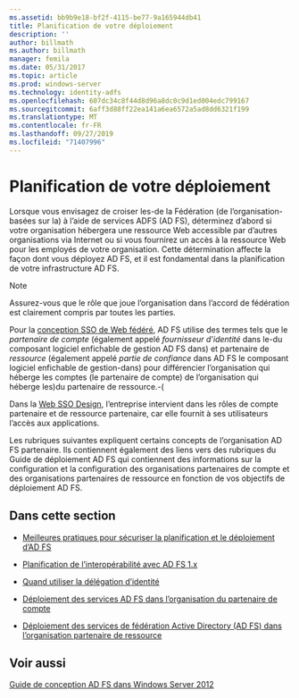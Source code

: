 ```yaml
---
ms.assetid: bb9b9e18-bf2f-4115-be77-9a165944db41
title: Planification de votre déploiement
description: ''
author: billmath
ms.author: billmath
manager: femila
ms.date: 05/31/2017
ms.topic: article
ms.prod: windows-server
ms.technology: identity-adfs
ms.openlocfilehash: 607dc34c8f44d8d96a8dc0c9d1ed004edc799167
ms.sourcegitcommit: 6aff3d88ff22ea141a6ea6572a5ad8dd6321f199
ms.translationtype: MT
ms.contentlocale: fr-FR
ms.lasthandoff: 09/27/2019
ms.locfileid: "71407996"
---
```

# <a name="planning-your-deployment"></a>Planification de votre déploiement

Lorsque vous envisagez de croiser les\-de la Fédération \(de l’organisation\-basées sur la\) à l’aide de services ADFS \(AD FS\), déterminez d’abord si votre organisation hébergera une ressource Web accessible par d’autres organisations via Internet ou si vous fournirez un accès à la ressource Web pour les employés de votre organisation. Cette détermination affecte la façon dont vous déployez AD FS, et il est fondamental dans la planification de votre infrastructure AD FS.  
  
> [!NOTE]  
> Assurez-vous que le rôle que joue l’organisation dans l’accord de fédération est clairement compris par toutes les parties.  
  
Pour la [conception SSO de Web fédéré](Federated-Web-SSO-Design.md), AD FS utilise des termes tels que le *partenaire de compte* \(également appelé *fournisseur d’identité* dans le\-du composant logiciel enfichable de gestion AD FS dans\) et partenaire de *ressource* \(également appelé *partie de confiance* dans AD FS le composant logiciel enfichable de gestion\-dans\) pour différencier l’organisation qui héberge les comptes \(le partenaire de compte\) de l’organisation qui héberge les\)du partenaire de ressource.\-\(  
  
Dans la [Web SSO Design](Web-SSO-Design.md), l’entreprise intervient dans les rôles de compte partenaire et de ressource partenaire, car elle fournit à ses utilisateurs l’accès aux applications.  
  
Les rubriques suivantes expliquent certains concepts de l’organisation AD FS partenaire. Ils contiennent également des liens vers des rubriques du Guide de déploiement AD FS qui contiennent des informations sur la configuration et la configuration des organisations partenaires de compte et des organisations partenaires de ressource en fonction de vos objectifs de déploiement AD FS.  
  
## <a name="in-this-section"></a>Dans cette section  
  
-   [Meilleures pratiques pour sécuriser la planification et le déploiement d’AD FS](Best-Practices-for-Secure-Planning-and-Deployment-of-AD-FS.md)  
  
-   [Planification de l’interopérabilité avec AD FS 1.x](Planning-for-Interoperability-with-AD-FS-1.x.md)  
  
-   [Quand utiliser la délégation d’identité](When-to-Use-Identity-Delegation.md)  
  
-   [Déploiement des services AD FS dans l’organisation du partenaire de compte](Deploying-AD-FS-in-the-Account-Partner-Organization-2012.md)  
  
-   [Déploiement des services de fédération Active Directory (AD FS) dans l’organisation partenaire de ressource](Deploying-AD-FS-in-the-Resource-Partner-Organization-2012.md)  
  
## <a name="see-also"></a>Voir aussi
[Guide de conception AD FS dans Windows Server 2012](AD-FS-Design-Guide-in-Windows-Server-2012.md)


